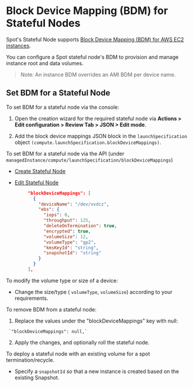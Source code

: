 <meta name="robots" content="noindex">

# Block Device Mapping (BDM) for Stateful Nodes

Spot's Stateful Node supports [Block Device Mapping (BDM) for AWS EC2 instances](https://docs.aws.amazon.com/AWSEC2/latest/UserGuide/instance-block-device-mapping.html).

You can configure a Spot stateful node's BDM to provision and manage instance root and data volumes. 

>Note: An instance BDM overrides an AMI BDM per device name.

## Set BDM for a Stateful Node

To set BDM for a stateful node via the console:

  1. Open the creation wizard for the required stateful node via **Actions > Edit configuration > Review Tab > JSON > Edit mode**.
        
  2. Add the block device mappings JSON block in the `launchSpecification` object `(compute.launchSpecification.blockDeviceMappings)`.

To set BDM for a stateful node via the API (under `managedInstance/compute/launchSpecification/blockDeviceMappings`)

* [Create Stateful Node](https://docs.spot.io/api/#tag/Stateful-Node-AWS/operation/AWSManagedInstanceCreate)

* [Edit Stateful Node](https://docs.spot.io/api/#tag/Stateful-Node-AWS/operation/AWSManagedInstanceUpdate)

   ```json
        "blockDeviceMappings": [
          {
            "deviceName": "/dev/xvdcz",
            "ebs": {
              "iops": 0,
              "throughput": 125,
              "deleteOnTermination": true,
              "encrypted": true,
              "volumeSize": 12,
              "volumeType": "gp2",
              "kmsKeyId": "string",
              "snapshotId": "string"
            }
          }
        ],
  ```
To modify the volume type or size of a device:

  * Change the size/type ( `volumeType`, `volumeSize`) according to your requirements.


To remove BDM from a stateful node:

   1. Replace the values under the "blockDeviceMappings" key with null:

     `"blockDeviceMappings": null,`

   2. Apply the changes, and optionally roll the stateful node.


To deploy a stateful node with an existing volume for a spot termination/recycle.

   * Specify a `snapshotId` so that a new instance is created based on the existing Snapshot.

